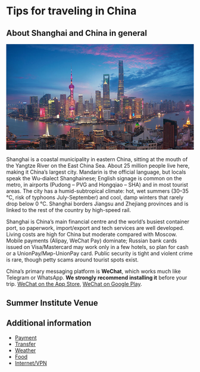# Tips for traveling in China

## About Shanghai and China in general

![Photo of Shanghai](images/Shanghai.jpg ":no-zoom")

Shanghai is a coastal municipality in eastern China, sitting at the mouth of the Yangtze River on the East China Sea. About 25 million people live here, making it China’s largest city. Mandarin is the official language, but locals speak the Wu-dialect Shanghainese; English signage is common on the metro, in airports (Pudong – PVG and Hongqiao – SHA) and in most tourist areas. The city has a humid-subtropical climate: hot, wet summers (30–35 °C, risk of typhoons July-September) and cool, damp winters that rarely drop below 0 °C. Shanghai borders Jiangsu and Zhejiang provinces and is linked to the rest of the country by high-speed rail.

Shanghai is China’s main financial centre and the world’s busiest container port, so paperwork, import/export and tech services are well developed. Living costs are high for China but moderate compared with Moscow. Mobile payments (Alipay, WeChat Pay) dominate; Russian bank cards issued on Visa/Mastercard may work only in a few hotels, so plan for cash or a UnionPay/Мир-UnionPay card. Public security is tight and violent crime is rare, though petty scams around tourist spots exist.

China’s primary messaging platform is **WeChat**, which works much like Telegram or WhatsApp. **We strongly recommend installing it** before your trip. [WeChat on the App Store](https://apps.apple.com/ru/app/wechat/id414478124?l=en-GB), [WeChat on Google Play](https://play.google.com/store/apps/details?id=com.tencent.mm&hl=en&pli=1). 

## Summer Institute Venue



## Additional information
- [Payment](payment.md)
- [Transfer](transfer.md)
- [Weather](weather.md)
- [Food](food.md)
- [Internet/VPN](internet.md)